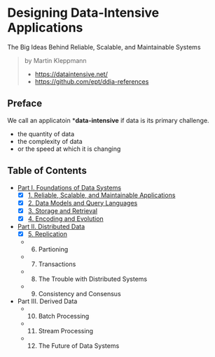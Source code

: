 # Designing Data-Intensive Applications

The Big Ideas Behind Reliable, Scalable, and Maintainable Systems

> by Martin Kleppmann
>
> - <https://dataintensive.net/>
> - <https://github.com/ept/ddia-references>

## Preface

We call an applicatoin ***data-intensive** if data is its primary challenge.

- the quantity of data
- the complexity of data
- or the speed at which it is changing

## Table of Contents

- [Part I. Foundations of Data Systems](./part_1_foundations_of_data_systems/)
  - [x] [1. Reliable, Scalable, and Maintainable Applications](./part_1_foundations_of_data_systems/01_reliable_scalable_and_maintainable_applications.md)
  - [x] [2. Data Models and Query Languages](./part_1_foundations_of_data_systems/02_data_models_and_query_languages.md)
  - [x] [3. Storage and Retrieval](./part_1_foundations_of_data_systems/03_storage_and_retrieval.md)
  - [x] [4. Encoding and Evolution](./part_1_foundations_of_data_systems/04_encoding_and_evolution.md)
- [Part II. Distributed Data](./part_2_distributed_data/README.md)
  - [x] [5. Replication](./part_2_distributed_data/05_replication.md)
  - 6. Partioning
  - 7. Transactions
  - 8. The Trouble with Distributed Systems
  - 9. Consistency and Consensus
- Part III. Derived Data
  - 10. Batch Processing
  - 11. Stream Processing
  - 12. The Future of Data Systems
